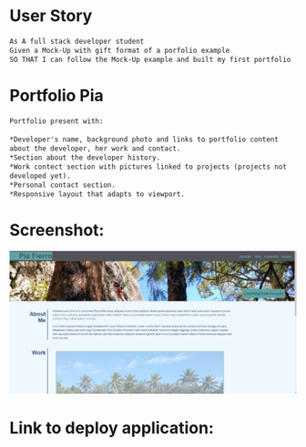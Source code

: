 # User Story
```
As A full stack developer student
Given a Mock-Up with gift format of a porfolio example
SO THAT I can follow the Mock-Up example and built my first portfolio
```

# Portfolio Pia
```
Portfolio present with:

*Developer's name, background photo and links to portfolio content about the developer, her work and contact.
*Section about the developer history.
*Work contect section with pictures linked to projects (projects not developed yet).
*Personal contact section.
*Responsive layout that adapts to viewport.
```

# Screenshot:
![portfolio-pia](./assets/images/screenshot-porfolio-pia-project.jpg)

# Link to deploy application:
[](https://)

